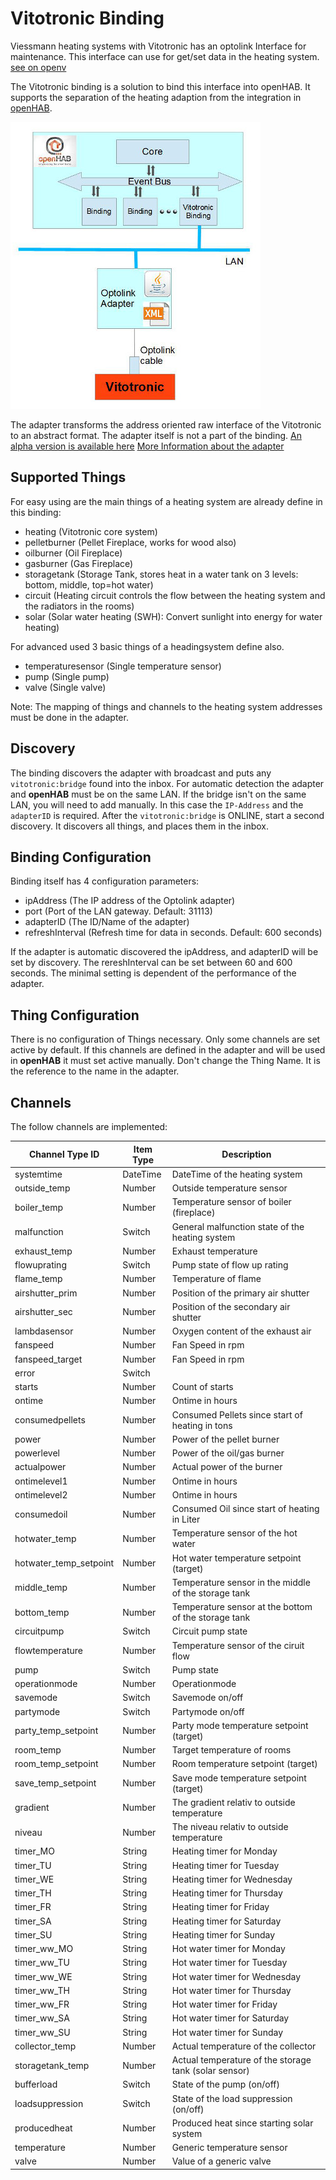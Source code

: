 # Vitotronic Binding

Viessmann heating systems with Vitotronic has an optolink Interface for maintenance.
This interface can use for get/set data in the heating system. [see on openv](https://github.com/openv/openv/wiki/)

The Vitotronic binding is a solution to bind this interface into openHAB.
It supports the separation of the heating adaption from the integration in [openHAB](https://www.openhab.org/).

![Architecture](doc/architecture_vitotronic.jpg)

The adapter transforms the address oriented raw interface of the Vitotronic to an abstract format.
The adapter itself is not a part of the binding.
[An alpha version is available here](https://github.com/steand/optolink)
[More Information about the adapter](https://github.com/steand/optolink/wiki)

## Supported Things

For easy using are the main things of a heating system are already define in this binding:

*   heating (Vitotronic core system)
*   pelletburner (Pellet Fireplace, works for wood also)
*   oilburner (Oil Fireplace)
*   gasburner (Gas Fireplace)
*   storagetank (Storage Tank, stores heat in a water tank on 3 levels: bottom, middle, top=hot water)
*   circuit (Heating circuit controls the flow between the heating system and the radiators in the rooms)
*   solar (Solar water heating (SWH): Convert sunlight into energy for water heating)

For advanced used 3 basic things of a headingsystem define also.

*   temperaturesensor (Single temperature sensor)
*   pump (Single pump)
*   valve (Single valve)

Note: The mapping of things and channels to the heating system addresses must be done in the adapter.

## Discovery

The binding discovers the adapter with broadcast and puts any `vitotronic:bridge` found into the inbox.
For automatic detection the adapter and **openHAB** must be on the same LAN.
If the bridge isn't on the same LAN, you will need to add manually.
In this case the `IP-Address` and the `adapterID` is required.
After the `vitotronic:bridge` is ONLINE, start a second discovery.
It discovers all things, and places them in the inbox.

## Binding Configuration

Binding itself has 4 configuration parameters:

*   ipAddress (The IP address of the Optolink adapter)
*   port (Port of the LAN gateway. Default: 31113)
*   adapterID (The ID/Name of the adapter)
*   refreshInterval (Refresh time for data in seconds. Default: 600 seconds)

If the adapter is automatic discovered the ipAddress, and adapterID will be set by discovery.
The rereshInterval can be set between 60 and 600 seconds.
The minimal setting is dependent of the performance of the adapter.



## Thing Configuration

There is no configuration of Things necessary.
Only some channels are set active by default.
If this channels are defined in the adapter and will be used in **openHAB**  it must set active manually.
Don't change the Thing Name. It is the reference to the name in the adapter.

## Channels

The follow channels are implemented:

| Channel Type ID        | Item Type | Description                                           |
|------------------------|-----------|-------------------------------------------------------|
| systemtime             | DateTime  | DateTime of the heating system                        |
| outside_temp           | Number    | Outside temperature sensor                            |
| boiler_temp            | Number    | Temperature sensor of boiler (fireplace)              |
| malfunction            | Switch    | General malfunction state of the heating system       |
| exhaust_temp           | Number    | Exhaust temperature                                   |
| flowuprating           | Switch    | Pump state of flow up rating                          |
| flame_temp             | Number    | Temperature of flame                                  |
| airshutter_prim        | Number    | Position of the primary air shutter                   |
| airshutter_sec         | Number    | Position of the secondary air shutter                 |
| lambdasensor           | Number    | Oxygen content of the exhaust air                     |
| fanspeed               | Number    | Fan Speed in rpm                                      |
| fanspeed_target        | Number    | Fan Speed in rpm                                      |
| error                  | Switch    |                                                       |
| starts                 | Number    | Count of starts                                       |
| ontime                 | Number    | Ontime in hours                                       |
| consumedpellets        | Number    | Consumed Pellets since start of heating in tons       |
| power                  | Number    | Power of the pellet burner                            |
| powerlevel             | Number    | Power of the oil/gas burner                           |
| actualpower            | Number    | Actual power of the burner                            |
| ontimelevel1           | Number    | Ontime in hours                                       |
| ontimelevel2           | Number    | Ontime in hours                                       |
| consumedoil            | Number    | Consumed Oil since start of heating in Liter          |
| hotwater_temp          | Number    | Temperature sensor of the hot water                   |
| hotwater_temp_setpoint | Number    | Hot water temperature setpoint (target)               |
| middle_temp            | Number    | Temperature sensor in the middle of the storage tank  |
| bottom_temp            | Number    | Temperature sensor at the bottom of the storage tank  |
| circuitpump            | Switch    | Circuit pump state                                    |
| flowtemperature        | Number    | Temperature sensor of the ciruit flow                 |
| pump                   | Switch    | Pump state                                            |
| operationmode          | Number    | Operationmode                                         |
| savemode               | Switch    | Savemode on/off                                       |
| partymode              | Switch    | Partymode on/off                                      |
| party_temp_setpoint    | Number    | Party mode temperature setpoint (target)              |
| room_temp              | Number    | Target temperature of rooms                           |
| room_temp_setpoint     | Number    | Room temperature setpoint (target)                    |
| save_temp_setpoint     | Number    | Save mode temperature setpoint (target)               |
| gradient               | Number    | The gradient relativ to outside temperature           |
| niveau                 | Number    | The niveau relativ to outside temperature             |
| timer_MO               | String    | Heating timer for Monday                              |
| timer_TU               | String    | Heating timer for Tuesday                             |
| timer_WE               | String    | Heating timer for Wednesday                           |
| timer_TH               | String    | Heating timer for Thursday                            |
| timer_FR               | String    | Heating timer for Friday                              |
| timer_SA               | String    | Heating timer for Saturday                            |
| timer_SU               | String    | Heating timer for Sunday                              |
| timer_ww_MO            | String    | Hot water timer for Monday                            |
| timer_ww_TU            | String    | Hot water timer for Tuesday                           |
| timer_ww_WE            | String    | Hot water timer for Wednesday                         |
| timer_ww_TH            | String    | Hot water timer for Thursday                          |
| timer_ww_FR            | String    | Hot water timer for Friday                            |
| timer_ww_SA            | String    | Hot water timer for Saturday                          |
| timer_ww_SU            | String    | Hot water timer for Sunday                            |
| collector_temp         | Number    | Actual temperature of the collector                   |
| storagetank_temp       | Number    | Actual temperature of the storage tank (solar sensor) |
| bufferload             | Switch    | State of the pump (on/off)                            |
| loadsuppression        | Switch    | State of the load suppression (on/off)                |
| producedheat           | Number    | Produced heat since starting solar system             |
| temperature            | Number    | Generic temperature sensor                            |
| valve                  | Number    | Value of a generic valve                              |

